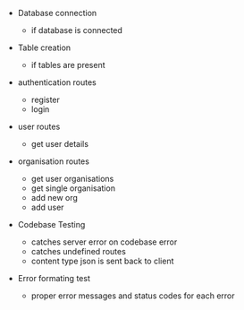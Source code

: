 - Database connection

  - if database is connected

- Table creation

  - if tables are present

- authentication routes

  - register
  - login

- user routes

  - get user details

- organisation routes

  - get user organisations
  - get single organisation
  - add new org
  - add user

- Codebase Testing

  - catches server error on codebase error
  - catches undefined routes
  - content type json is sent back to client

- Error formating test
  - proper error messages and status codes for each error
